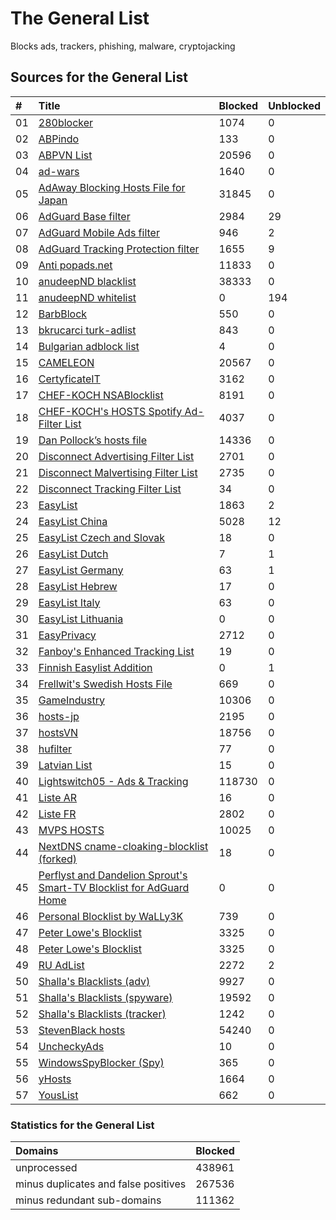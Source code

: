 
# The General List

Blocks ads, trackers, phishing, malware, cryptojacking

## Sources for the General List

| #    | Title                                                                                                                                          | Blocked  | Unblocked |
| :--- | :--------------------------------------------------------------------------------------------------------------------------------------------- | :------- | :-------- |
| 01   | [280blocker](https://280blocker.net/files/280blocker_domain.txt)                                                                               | 1074     | 0         |
| 02   | [ABPindo](https://raw.githubusercontent.com/ABPindo/indonesianadblockrules/master/subscriptions/abpindo.txt)                                   | 133      | 0         |
| 03   | [ABPVN List](https://abpvn.com/android/abpvn.txt)                                                                                              | 20596    | 0         |
| 04   | [ad-wars](https://raw.githubusercontent.com/jdlingyu/ad-wars/master/hosts)                                                                     | 1640     | 0         |
| 05   | [AdAway Blocking Hosts File for Japan](https://raw.githubusercontent.com/logroid/adaway-hosts/master/hosts_no_white.txt)                       | 31845    | 0         |
| 06   | [AdGuard Base filter](https://filters.adtidy.org/extension/chromium/filters/2.txt)                                                             | 2984     | 29        |
| 07   | [AdGuard Mobile Ads filter](https://filters.adtidy.org/extension/chromium/filters/11.txt)                                                      | 946      | 2         |
| 08   | [AdGuard Tracking Protection filter](https://filters.adtidy.org/extension/chromium/filters/3.txt)                                              | 1655     | 9         |
| 09   | [Anti popads.net](https://raw.githubusercontent.com/Yhonay/antipopads/master/popads.txt)                                                       | 11833    | 0         |
| 10   | [anudeepND blacklist](https://raw.githubusercontent.com/anudeepND/blacklist/master/adservers.txt)                                              | 38333    | 0         |
| 11   | [anudeepND whitelist](https://raw.githubusercontent.com/anudeepND/whitelist/master/domains/whitelist.txt)                                      | 0        | 194       |
| 12   | [BarbBlock](https://ssl.bblck.me/blacklists/hosts-file.txt)                                                                                    | 550      | 0         |
| 13   | [bkrucarci turk-adlist](https://raw.githubusercontent.com/bkrucarci/turk-adlist/master/hosts)                                                  | 843      | 0         |
| 14   | [Bulgarian adblock list](https://stanev.org/abp/adblock_bg.txt)                                                                                | 4        | 0         |
| 15   | [CAMELEON](http://sysctl.org/cameleon/hosts)                                                                                                   | 20567    | 0         |
| 16   | [CertyficateIT](https://raw.githubusercontent.com/MajkiIT/polish-ads-filter/master/polish-pihole-filters/hostfile.txt)                         | 3162     | 0         |
| 17   | [CHEF-KOCH NSABlocklist](https://github.com/CHEF-KOCH/NSABlocklist/raw/master/HOSTS/HOSTS)                                                     | 8191     | 0         |
| 18   | [CHEF-KOCH's HOSTS Spotify Ad-Filter List](https://raw.githubusercontent.com/CHEF-KOCH/Spotify-Ad-free/master/filters/Spotify-HOSTS.txt)       | 4037     | 0         |
| 19   | [Dan Pollock’s hosts file](https://someonewhocares.org/hosts/hosts)                                                                            | 14336    | 0         |
| 20   | [Disconnect Advertising Filter List](https://s3.amazonaws.com/lists.disconnect.me/simple_ad.txt)                                               | 2701     | 0         |
| 21   | [Disconnect Malvertising Filter List](https://s3.amazonaws.com/lists.disconnect.me/simple_malvertising.txt)                                    | 2735     | 0         |
| 22   | [Disconnect Tracking Filter List](https://s3.amazonaws.com/lists.disconnect.me/simple_tracking.txt)                                            | 34       | 0         |
| 23   | [EasyList](https://easylist.to/easylist/easylist.txt)                                                                                          | 1863     | 2         |
| 24   | [EasyList China](https://easylist-downloads.adblockplus.org/easylistchina.txt)                                                                 | 5028     | 12        |
| 25   | [EasyList Czech and Slovak](https://raw.githubusercontent.com/tomasko126/easylistczechandslovak/master/filters.txt)                            | 18       | 0         |
| 26   | [EasyList Dutch](https://easylist-downloads.adblockplus.org/easylistdutch.txt)                                                                 | 7        | 1         |
| 27   | [EasyList Germany](https://easylist.to/easylistgermany/easylistgermany.txt)                                                                    | 63       | 1         |
| 28   | [EasyList Hebrew](https://raw.githubusercontent.com/easylist/EasyListHebrew/master/EasyListHebrew.txt)                                         | 17       | 0         |
| 29   | [EasyList Italy](https://easylist-downloads.adblockplus.org/easylistitaly.txt)                                                                 | 63       | 0         |
| 30   | [EasyList Lithuania](https://raw.githubusercontent.com/EasyList-Lithuania/easylist_lithuania/master/easylistlithuania.txt)                     | 0        | 0         |
| 31   | [EasyPrivacy](https://easylist.to/easylist/easyprivacy.txt)                                                                                    | 2712     | 0         |
| 32   | [Fanboy's Enhanced Tracking List](https://fanboy.co.nz/enhancedstats.txt)                                                                      | 19       | 0         |
| 33   | [Finnish Easylist Addition](https://raw.githubusercontent.com/finnish-easylist-addition/finnish-easylist-addition/master/Finland_adb.txt)      | 0        | 1         |
| 34   | [Frellwit's Swedish Hosts File](https://raw.githubusercontent.com/lassekongo83/Frellwits-filter-lists/master/Frellwits-Swedish-Hosts-File.txt) | 669      | 0         |
| 35   | [GameIndustry](https://www.gameindustry.eu/files/hosts.txt)                                                                                    | 10306    | 0         |
| 36   | [hosts-jp](https://raw.githubusercontent.com/tiuxo/hosts/master/ads)                                                                           | 2195     | 0         |
| 37   | [hostsVN](https://raw.githubusercontent.com/bigdargon/hostsVN/master/hosts)                                                                    | 18756    | 0         |
| 38   | [hufilter](https://raw.githubusercontent.com/hufilter/hufilter/master/hufilter.txt)                                                            | 77       | 0         |
| 39   | [Latvian List](https://notabug.org/latvian-list/adblock-latvian/raw/master/lists/latvian-list.txt)                                             | 15       | 0         |
| 40   | [Lightswitch05 - Ads & Tracking](https://raw.githubusercontent.com/lightswitch05/hosts/master/ads-and-tracking-extended.txt)                   | 118730   | 0         |
| 41   | [Liste AR](https://easylist-downloads.adblockplus.org/Liste_AR.txt)                                                                            | 16       | 0         |
| 42   | [Liste FR](https://easylist-downloads.adblockplus.org/liste_fr.txt)                                                                            | 2802     | 0         |
| 43   | [MVPS HOSTS](http://winhelp2002.mvps.org/hosts.txt)                                                                                            | 10025    | 0         |
| 44   | [NextDNS cname-cloaking-blocklist (forked)](https://github.com/arapurayil/cname-cloaking-blocklist/raw/master/domains)                         | 18       | 0         |
| 45   | [Perflyst and Dandelion Sprout's Smart-TV Blocklist for AdGuard Home](https://github.com/Perflyst/PiHoleBlocklist/blob/master/SmartTV-AGH.txt) | 0        | 0         |
| 46   | [Personal Blocklist by WaLLy3K](https://v.firebog.net/hosts/static/w3kbl.txt)                                                                  | 739      | 0         |
| 47   | [Peter Lowe's Blocklist](https://pgl.yoyo.org/adservers/serverlist.php?hostformat=adblockplus&showintro=1&mimetype=plaintext)                  | 3325     | 0         |
| 48   | [Peter Lowe's Blocklist](https://pgl.yoyo.org/adservers/serverlist.php?hostformat=adblockplus&showintro=1&mimetype=plaintext)                  | 3325     | 0         |
| 49   | [RU AdList](https://easylist-downloads.adblockplus.org/advblock.txt)                                                                           | 2272     | 2         |
| 50   | [Shalla's Blacklists (adv)](https://raw.githubusercontent.com/cbuijs/shallalist/master/adv/domains)                                            | 9927     | 0         |
| 51   | [Shalla's Blacklists (spyware)](https://raw.githubusercontent.com/cbuijs/shallalist/master/spyware/domains)                                    | 19592    | 0         |
| 52   | [Shalla's Blacklists (tracker)](https://raw.githubusercontent.com/cbuijs/shallalist/master/tracker/domains)                                    | 1242     | 0         |
| 53   | [StevenBlack hosts](https://raw.githubusercontent.com/StevenBlack/hosts/master/hosts)                                                          | 54240    | 0         |
| 54   | [UncheckyAds](https://raw.githubusercontent.com/FadeMind/hosts.extras/master/UncheckyAds/hosts)                                                | 10       | 0         |
| 55   | [WindowsSpyBlocker (Spy)](https://raw.githubusercontent.com/crazy-max/WindowsSpyBlocker/master/data/hosts/spy.txt)                             | 365      | 0         |
| 56   | [yHosts](https://raw.githubusercontent.com/vokins/yhosts/master/yhosts.txt)                                                                    | 1664     | 0         |
| 57   | [YousList](https://raw.githubusercontent.com/yous/YousList/master/hosts.txt)                                                                   | 662      | 0         |

### Statistics for the General List

| Domains                                  | Blocked  |
| :--------------------------------------- | :------- |
| unprocessed                              | 438961   |
| minus duplicates and false positives     | 267536   |
| minus redundant sub-domains              | 111362   |
